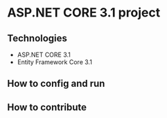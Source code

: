 # ASP.NET CORE 3.1 project
## Technologies
- ASP.NET CORE 3.1
- Entity Framework Core 3.1
## How to config and run
## How to contribute
